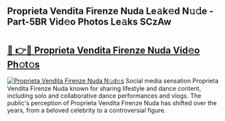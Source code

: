 ## Proprieta Vendita Firenze Nuda Le𝚊k𝚎d N𝚞𝚍e - Part-5BR Vid𝚎o Photos Le𝚊ks SCzAw

# <h2><a href="http://fbfdi5.evod.top/?m=Proprieta+Vendita+Firenze+Nuda">🔗 👉🔴 Proprieta Vendita Firenze Nuda Vid𝚎o Ph𝚘t𝚘s</a></h2>

[![Proprieta Vendita Firenze Nuda N𝚞d𝚎s](https://i.imgur.com/8V9OHl7.gif)](http://fbfdi5.evod.top/?m=Proprieta+Vendita+Firenze+Nuda)
Social media sensation Proprieta Vendita Firenze Nuda known for sharing lifestyle and dance content, including solo and collaborative dance performances and vlogs. The public's perception of Proprieta Vendita Firenze Nuda has shifted over the years, from a beloved celebrity to a controversial figure. 
